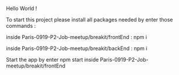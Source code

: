 Hello World !

To start this project please install all packages needed by enter those commands :

inside Paris-0919-P2-Job-meetup/breakit/frontEnd : npm i

inside Paris-0919-P2-Job-meetup/breakit/backEnd : npm i

Start the app by enter npm start inside Paris-0919-P2-Job-meetup/breakit/frontEnd

